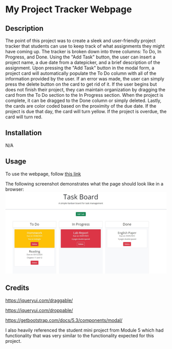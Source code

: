 # My Project Tracker Webpage

## Description
The point of this project was to create a sleek and user-friendly project tracker that students can use to keep track of what assignments they might have coming up.  The tracker is broken down into three columns: To Do, In Progress, and Done.  Using the "Add Task" button, the user can insert a project name, a due date from a datepicker, and a brief description of the assignment.  Upon pressing the "Add Task" button in the modal form, a project card will automatically populate the To Do column with all of the information provided by the user. If an error was made, the user can simply  press the delete button on the card to get rid of it.  If the user begins but does not finish their project, they can maintain organization by dragging the card from the To Do section to the In Progress section.  When the project is complete, it can be dragged to the Done column or simply deleted.  Lastly, the cards are color coded based on the proximity of the due date.  If the project is due that day, the card will turn yellow.  If the project is overdue, the card will turn red.

## Installation
N/A

## Usage
To use the webpage, follow [this link](https://njohnson2897.github.io/my-project-tracker/)

The following screenshot demonstrates what the page should look like in a browser:
![project tracker webpage screenshot](./assets/images/project-tracker-screenshot.JPG)

## Credits
https://jqueryui.com/draggable/

https://jqueryui.com/droppable/

https://getbootstrap.com/docs/5.3/components/modal/

I also heavily referenced the student mini project from Module 5 which had functionality that was very similar to the functionality expected for this project.
